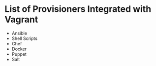 # List of Provisioners Integrated with Vagrant

- Ansible
- Shell Scripts
- Chef
- Docker
- Puppet
- Salt
